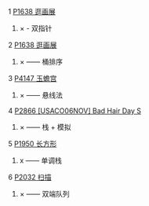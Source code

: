 1 [P1638 逛画展](https://www.luogu.com.cn/problem/P1638)

1. × - 双指针

2 [P1638 逛画展](https://www.luogu.com.cn/problem/P1638)

1. × —— 桶排序

3 [P4147 玉蟾宫](https://www.luogu.com.cn/problem/P4147)

1. × —— 悬线法

4 [P2866 [USACO06NOV] Bad Hair Day S](https://www.luogu.com.cn/problem/P2866)

1. × —— 栈 + 模拟

5 [P1950 长方形](https://www.luogu.com.cn/problem/P1950)

1. x —— 单调栈

6 [P2032 扫描](https://www.luogu.com.cn/problem/P2032)

1. × —— 双端队列
